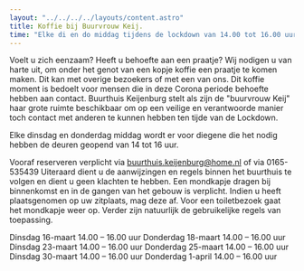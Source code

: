 ```yaml
---
layout: "../../../../layouts/content.astro"
title: Koffie bij Buurvrouw Keij.
time: "Elke di en do middag tijdens de lockdown van 14.00 tot 16.00 uur"
---
```


Voelt u zich eenzaam? Heeft u behoefte aan een praatje?
Wij nodigen u van harte uit, om onder het genot van een kopje koffie een praatje te komen maken. Dit kan met overige bezoekers of met een van ons.
Dit koffie moment is bedoelt voor mensen die in deze Corona periode behoefte hebben aan contact.
Buurthuis Keijenburg stelt als zijn de "buurvrouw Keij" haar grote ruimte beschikbaar om op een veilige en verantwoorde manier toch contact met anderen te kunnen hebben ten tijde van de Lockdown.


Elke dinsdag en donderdag middag wordt er voor diegene die het nodig hebben de deuren geopend van 14 tot 16 uur.


Vooraf reserveren verplicht via buurthuis.keijenburg@home.nl of via 0165-535439
Uiteraard dient u de aanwijzingen en regels binnen het buurthuis te volgen en dient u geen klachten te hebben.
Een mondkapje dragen bij binnenkomst en in de gangen van het gebouw is verplicht. Indien u heeft plaatsgenomen op uw zitplaats, mag deze af. Voor een toiletbezoek gaat het mondkapje weer op. Verder zijn natuurlijk de gebruikelijke regels van toepassing.

Dinsdag 16-maart		14.00 – 16.00 uur
Donderdag 18-maart		14.00 – 16.00 uur
Dinsdag 23-maart		14.00 – 16.00 uur
Donderdag 25-maart		14.00 – 16.00 uur
Dinsdag 30-maart		14.00 – 16.00 uur
Donderdag 1-april		14.00 – 16.00 uur
